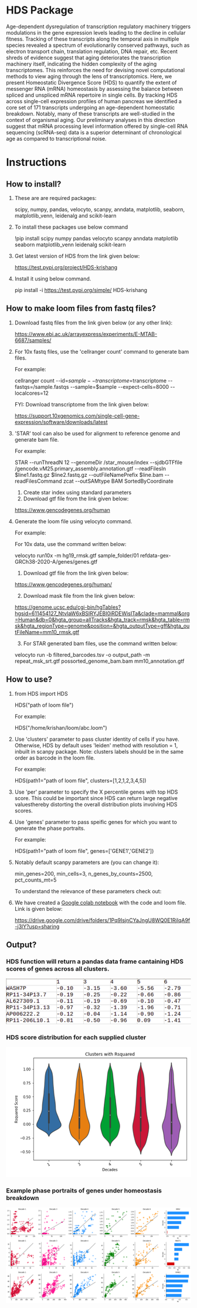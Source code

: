 # HDS Package

Age-dependent dysregulation of transcription regulatory machinery triggers modulations in the gene expression levels leading to the decline in cellular fitness. Tracking of these transcripts along the temporal axis in multiple species revealed a spectrum of evolutionarily conserved pathways, such as electron transport chain, translation regulation, DNA repair, etc. Recent shreds of evidence suggest that aging deteriorates the transcription machinery itself, indicating the hidden complexity of the aging transcriptomes. This reinforces the need for devising novel computational methods to view aging through the lens of transcriptomics. Here, we present Homeostatic Divergence Score (HDS) to quantify the extent of messenger RNA (mRNA) homeostasis by assessing the balance between spliced and unspliced mRNA repertoire in single cells. By tracking HDS across single-cell expression profiles of human pancreas we identified a core set of 171 transcripts undergoing an age-dependent homeostatic breakdown. Notably, many of these transcripts are well-studied in the context of organismal aging. Our preliminary analyses in this direction suggest that mRNA processing level information offered by single-cell RNA sequencing (scRNA-seq) data is a superior determinant of chronological age as compared to transcriptional noise.

# Instructions

## How to install?
1. These are are required packages: 
   
	scipy, numpy, pandas, velocyto, scanpy, anndata, matplotlib, seaborn, matplotlib_venn, leidenalg and scikit-learn

2. To install these packages use below command
   	
	!pip install scipy numpy pandas velocyto scanpy anndata matplotlib seaborn matplotlib_venn leidenalg scikit-learn

3. Get latest version of HDS from the link given below:
   	
	https://test.pypi.org/project/HDS-krishang

4. Install it using below command.
   	
	pip install -i https://test.pypi.org/simple/ HDS-krishang

## How to make loom files from fastq files?
1. Download fastq files from the link given below (or any other link):
   
	https://www.ebi.ac.uk/arrayexpress/experiments/E-MTAB-6687/samples/
   
2. For 10x fastq files, use the 'cellranger count' command to generate bam files.
   
	For example: 
   	
	cellranger count --id=$sample --transcriptome=$transcriptome --fastqs=/sample.fastqs --sample=$sample --expect-cells=8000 --localcores=12
   	
	FYI: Download transcriptome from the link given below:

	https://support.10xgenomics.com/single-cell-gene-expression/software/downloads/latest

3. 'STAR' tool can also be used for alignment to reference genome and generate bam file.
   
	For example:
   
	STAR --runThreadN 12 --genomeDir /star_mouse/index --sjdbGTFfile /gencode.vM25.primary_assembly.annotation.gtf --readFilesIn $line1.fastq.gz $line2.fastq.gz --outFileNamePrefix $line.bam --readFilesCommand zcat --outSAMtype BAM SortedByCoordinate
	
   1. Create star index using standard parameters
   2. Download gtf file from the link given below:

	https://www.gencodegenes.org/human

4. Generate the loom file using velocyto command.
   
	For example:
   
	For 10x data, use the command written below:
   
	velocyto run10x -m hg19_rmsk.gtf sample_folder/01 refdata-gex-GRCh38-2020-A/genes/genes.gtf

   1. Download gtf file from the link given below: 

	https://www.gencodegenes.org/human/

   2. Download mask file from the link given below: 

	https://genome.ucsc.edu/cgi-bin/hgTables?hgsid=611454127_NtvlaW6xBSIRYJEBI0iRDEWisITa&clade=mammal&org=Human&db=0&hgta_group=allTracks&hgta_track=rmsk&hgta_table=rmsk&hgta_regionType=genome&position=&hgta_outputType=gff&hgta_outFileName=mm10_rmsk.gtf

   3. For STAR generated bam files, use the command written below:
    
	velocyto run -b filtered_barcodes.tsv -o output_path -m repeat_msk_srt.gtf possorted_genome_bam.bam mm10_annotation.gtf

## How to use?
1. from HDS import HDS
   
   HDS("path of loom file") 
   
   For example: 

   HDS("/home/krishan/loom/abc.loom")

2. Use 'clusters' parameter to pass cluster identity of cells if you have. Otherwise, HDS by default uses 'leiden' method with resolution = 1, inbuilt in scanpy package. Note: clusters labels should be in the same order as barcode in the loom file.

	For example:
   	
	HDS(path1="path of loom file", clusters=[1,2,1,2,3,4,5])

3. Use 'per' parameter to specify the X percentile genes with top HDS score. This could be important since HDS can return large negative valuesthereby distorting the overall distribution plots involving HDS scores.

4. Use 'genes' parameter to pass speific genes for which you want to generate the phase portraits.
   
	For example:
   
	HDS(path1="path of loom file", genes=['GENE1','GENE2'])

5. Notably default scanpy parameters are (you can change it):
   
	min_genes=200, min_cells=3, n_genes_by_counts=2500, pct_counts_mt=5

	To understand the relevance of these parameters check out:  
	
6. We have created a [Google colab notebook](https://colab.research.google.com/drive/1stwD9-uWoQIkGtEA0gLke2iq8Ioee7J4?usp=sharing) with the code and loom file. Link is given below:
   
	https://drive.google.com/drive/folders/1Pq9IsjnCYaJngU8WQ0E1RjIqA9f-j3lY?usp=sharing
   
## Output?
### HDS function will return a pandas data frame cantaining HDS scores of genes across all clusters.
![Rsquared (pandas data frame)](https://github.com/krishan57gupta/HDS/blob/main/images/R2_score.png?raw=true)
### HDS score distribution for each supplied cluster
![Rsquared (violin plot)](https://github.com/krishan57gupta/HDS/blob/main/images/violin.png?raw=true)
### Example phase portraits of genes under homeostasis breakdown
![portrait of rhomeostatis genes](https://github.com/krishan57gupta/HDS/blob/main/images/HDS.png?raw=true)
